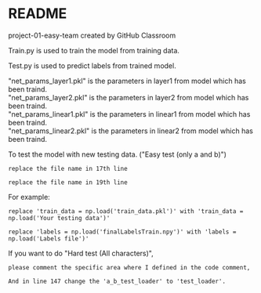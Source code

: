 # README
project-01-easy-team created by GitHub Classroom  

Train.py is used to train the model from training data.  

Test.py is used to predict labels from trained model.  

"net_params_layer1.pkl" is the parameters in layer1 from model which has been traind.  
"net_params_layer2.pkl" is the parameters in layer2 from model which has been traind.  
"net_params_linear1.pkl" is the parameters in linear1 from model which has been traind.  
"net_params_linear2.pkl" is the parameters in linear2 from model which has been traind.

To test the model with new testing data. ("Easy test (only a and b)") 

    replace the file name in 17th line  

    replace the file name in 19th line  
                                         
For example:  
  
    replace 'train_data = np.load('train_data.pkl')' with 'train_data = np.load('Your testing data')'  
    
    replace 'labels = np.load('finalLabelsTrain.npy')' with 'labels = np.load('Labels file')'  
             
If you want to do "Hard test (All characters)", 

    please comment the specific area where I defined in the code comment, 
    
    And in line 147 change the 'a_b_test_loader' to 'test_loader'.  


